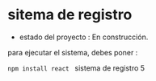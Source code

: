 <h1> sitema de registro</h1>

- estado del proyecto : En construcción.

para ejecutar el sistema, debes poner :

 ```npm install react ```
sistema de registro 5
